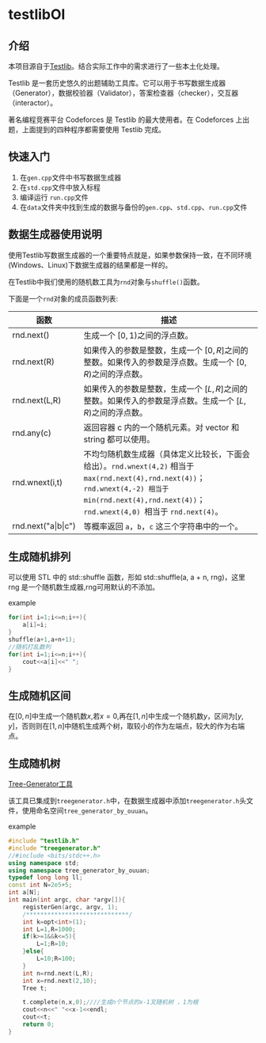 # testlibOI

## 介绍

本项目源自于[Testlib](https://github.com/MikeMirzayanov/testlib)。结合实际工作中的需求进行了一些本土化处理。

Testlib 是一套历史悠久的出题辅助工具库。它可以用于书写数据生成器（Generator），数据校验器（Validator），答案检查器（checker），交互器（interactor）。

著名编程竞赛平台 Codeforces 是 Testlib 的最大使用者。在 Codeforces 上出题，上面提到的四种程序都需要使用 Testlib 完成。

## 快速入门

1. 在`gen.cpp`文件中书写数据生成器
2. 在`std.cpp`文件中放入标程
3. 编译运行 `run.cpp`文件
4. 在`data`文件夹中找到生成的数据与备份的`gen.cpp`、`std.cpp`、`run.cpp`文件

## 数据生成器使用说明

使用Testlib写数据生成器的一个重要特点就是，如果参数保持一致，在不同环境(Windows、Linux)下数据生成器的结果都是一样的。

在Testlib中我们使用的随机数工具为`rnd`对象与`shuffle()`函数。

下面是一个`rnd`对象的成员函数列表:

| 函数                | 描述                                                         |
| ------------------- | ------------------------------------------------------------ |
| rnd.next()          | 生成一个 $[0,1)$之间的浮点数。                               |
| rnd.next(R)         | 如果传入的参数是整数，生成一个 $[0,R]$之间的整数。如果传入的参数是浮点数。生成一个 $[0,R)$之间的浮点数。 |
| rnd.next(L,R)       | 如果传入的参数是整数，生成一个 $[L,R]$之间的整数。如果传入的参数是浮点数。生成一个 $[L,R)$之间的浮点数。 |
| rnd.any(c)          | 返回容器 c 内的一个随机元素。对 vector 和 string 都可以使用。 |
| rnd.wnext(i,t)      | 不均匀随机数生成器（具体定义比较长，下面会给出）。`rnd.wnext(4,2)` 相当于 `max(rnd.next(4),rnd.next(4))`；`rnd.wnext(4,-2) 相当于 min(rnd.next(4),rnd.next(4))`；`rnd.wnext(4,0) `相当于 `rnd.next(4)`。 |
| rnd.next("a\|b\|c") | 等概率返回 `a`，`b`，`c` 这三个字符串中的一个。              |

## 生成随机排列

可以使用 STL 中的 std::shuffle 函数，形如 std::shuffle(a, a + n, rng)，这里 rng 是一个随机数生成器,rng可用默认的不添加。

example

```cpp
for(int i=1;i<=n;i++){
    a[i]=i;
}
shuffle(a+1,a+n+1);
//随机打乱数列
for(int i=1;i<=n;i++){
    cout<<a[i]<<" ";
}
```

## 生成随机区间

在$[0,n]$中生成一个随机数$x$,若$x=0$,再在$[1,n]$中生成一个随机数$y$，区间为$[y,y]$，否则则在$[1,n]$中随机生成两个树，取较小的作为左端点，较大的作为右端点。

## 生成随机树

[Tree-Generator工具](https://github.com/ouuan/Tree-Generator)

该工具已集成到`treegenerator.h`中，在数据生成器中添加`treegenerator.h`头文件，使用命名空间`tree_generator_by_ouuan`。

example

```cpp
#include "testlib.h"
#include "treegenerator.h"
//#include <bits/stdc++.h>
using namespace std;
using namespace tree_generator_by_ouuan;
typedef long long ll;
const int N=2e5+5;
int a[N];
int main(int argc, char *argv[]){
	registerGen(argc, argv, 1);
    /*****************************/
	int k=opt<int>(1);
	int L=1,R=1000;
	if(k>=1&&k<=5){
		L=1;R=10;
	}else{
		L=10;R=100;
	}
    int n=rnd.next(L,R);
    int x=rnd.next(2,10);
    Tree t;

    t.complete(n,x,0);////生成n个节点的x-1叉随机树 ，1为根
    cout<<n<<" "<<x-1<<endl;
    cout<<t;
	return 0;
}

```



